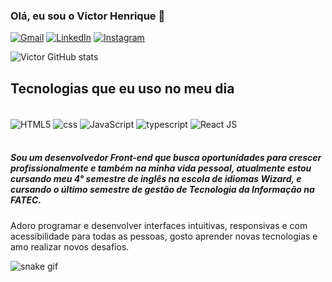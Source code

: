
### Olá, eu sou o Victor Henrique 👋

[![Gmail](https://img.shields.io/badge/Gmail-D14836?style=for-the-badge&logo=gmail&logoColor=white)](https://mail.google.com/mail/u/0/?tab=rm&ogbl#inbox)
[![LinkedIn](https://img.shields.io/badge/LinkedIn-0077B5?style=for-the-badge&logo=linkedin&logoColor=white)](https://www.linkedin.com/in/victor-henrique-7952b4211/)
[![Instagram](https://img.shields.io/badge/Instagram-E4405F?style=for-the-badge&logo=instagram&logoColor=white)](https://www.instagram.com/victor.h_18/)

![Victor GitHub stats](https://github-readme-stats.vercel.app/api?username=ViCtOrHenr1que&show_icons=true&theme=onedark)

## Tecnologias que eu uso no meu dia 

<div style=" display: inmline_block"><br/>
  <img align="center" alt="HTML5" src="https://img.shields.io/badge/HTML5-E34F26?style=for-the-badge&logo=html5&logoColor=white"/>
  
  <img align="center" alt="css" src="https://img.shields.io/badge/CSS3-1572B6?style=for-the-badge&logo=css3&logoColor=white"/>
  
  <img align="center" alt="JavaScript" src="https://img.shields.io/badge/JavaScript-F7DF1E?style=for-the-badge&logo=javascript&logoColor=black"/>
  
   <img align="center" alt="typescript" src="https://img.shields.io/badge/TypeScript-007ACC?style=for-the-badge&logo=typescript&logoColor=white" />
  
  <img align="center" alt="React JS" src="https://img.shields.io/badge/React-20232A?style=for-the-badge&logo=react&logoColor=61DAFB" />
<div/><br/>

##### Sou um desenvolvedor Front-end que busca oportunidades para crescer profissionalmente e também na minha vida pessoal, atualmente estou cursando meu 4° semestre de inglês na escola de idiomas Wizard, e cursando o último semestre de gestão de Tecnologia da Informação na FATEC.
Adoro programar e desenvolver interfaces intuitivas, responsivas e com acessibilidade para todas as pessoas, gosto aprender novas tecnologias e amo realizar novos desafios.


![snake gif](https://github.com/https://github.com/ViCtOrHenr1que/https://github.com/ViCtOrHenr1que/blob/output/github-contribution-grid-snake.svg)
